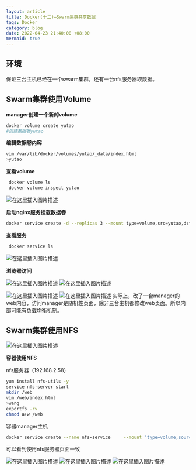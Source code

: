 ```yaml
---
layout: article
title: Docker(十二)—Swarm集群共享数据
tags: Docker
category: blog
date: 2022-04-23 21:40:00 +08:00
mermaid: true
---
```

## 环境
保证三台主机已经在一个swarm集群，还有一台nfs服务器取数据。

## Swarm集群使用Volume
**manager创建一个新的volume**

```bash
docker volume create yutao
#创建数据卷yutao
```
**编辑数据卷内容**
```bash
vim /var/lib/docker/volumes/yutao/_data/index.html
>yutao
```
**查看volume**

```bash
 docker volume ls
 docker volume inspect yutao
```

![在这里插入图片描述](https://img-blog.csdnimg.cn/a9fae9c2f13a4647a6155616b7b05d57.png)

**启动nginx服务挂载数据卷**
```bash
docker service create -d --replicas 3 --mount type=volume,src=yutao,dst=/usr/share/nginx/html --name  wyt-nginx-swarm -p 8010:80 nginx
```
 **查看服务**

```bash
 docker service ls
```

![在这里插入图片描述](https://img-blog.csdnimg.cn/c7b347c8e29348d69c0b19ff7b11605f.png)

**浏览器访问**

![在这里插入图片描述](https://img-blog.csdnimg.cn/31a4dcfc06cc43cb9a8a3584569376f5.png)
![在这里插入图片描述](https://img-blog.csdnimg.cn/20438fcd94a648a59708f0bfbf7d4ffa.png)

![在这里插入图片描述](https://img-blog.csdnimg.cn/5ae22a8fe6a8461d9e1b482153113ac2.png)
![在这里插入图片描述](https://img-blog.csdnimg.cn/82ae8ebf8522438d9a76a592e4e7d829.png)
实际上，改了一台manager的web内容，访问manager是随机性页面，除非三台主机都修改web页面。所以内部可能有负载均衡机制。


## Swarm集群使用NFS
![在这里插入图片描述](https://img-blog.csdnimg.cn/99d1cb1b3a2f4fa893306b4dd135391f.png)

**容器使用NFS**

nfs服务器（192.168.2.58）
```bash
yum install nfs-utils -y
service nfs-server start
mkdir /web
vim /web/index.html
>wang
exportfs -rv
chmod a+w /web
```
容器manager主机

```bash
docker service create --name nfs-service     --mount 'type=volume,source=nfsvolume,target=/usr/share/nginx/html,volume-driver=local,volume-opt=type=nfs,volume-opt=device=:/web,"volume-opt=o=addr=192.168.2.58,rw,nfsvers=4,async"' -dp 8010:80 --replicas 3 nginx:latest
```
可以看到使用nfs服务器页面一致

![在这里插入图片描述](https://img-blog.csdnimg.cn/47cee75acfbd44d79f454a8bac884e04.png)
![在这里插入图片描述](https://img-blog.csdnimg.cn/50e6cd4114464f05bb1eb32a688f510e.png)
![在这里插入图片描述](https://img-blog.csdnimg.cn/f1214f24dd2248d39a146f39514c796f.png)

